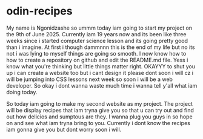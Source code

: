 # odin-recipes

My name is Ngonidzashe so ummm today iam going to start my project on the 9th of June 2025. Currently iam 19 years now and its been like three weeks since i 
started computer science lesson and its going pretty good than i imagine. At first i though dammnnn this is the end of my life but no its not i was lying
to myself things are going so smooth. I now know how to how to create a repository on github and edit the README.md file. Yess i know what you're thinking 
but little things matter right. OKAYYY to shut you up i can create a website too but i cant design it please dont soon i will cz i will be jumping into
CSS lessons next week so soon i will be a web developer. So okay i dont wanna waste much time i wanna tell y'all what iam doing today.

So today iam going to make my second website as my project. The project will be display recipes that iam tryna give you so that u can try out and find out
how delicios and sumptous are they. I wanna plug you guys in so hope on and see what iam tryna bring to you. Currently i dont know the recipes iam gonna give 
you but dont worry soon i will.

